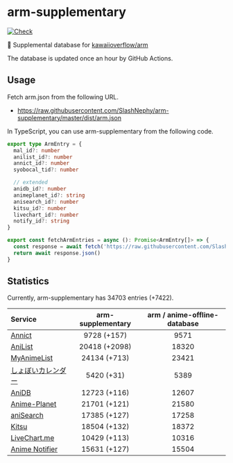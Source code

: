 # arm-supplementary

[![Check](https://github.com/SlashNephy/arm-supplementary/actions/workflows/check-node.yml/badge.svg)](https://github.com/SlashNephy/arm-supplementary/actions/workflows/check-node.yml)

💊 Supplemental database for [kawaiioverflow/arm](https://github.com/kawaiioverflow/arm)

The database is updated once an hour by GitHub Actions.

## Usage

Fetch arm.json from the following URL.

- https://raw.githubusercontent.com/SlashNephy/arm-supplementary/master/dist/arm.json

In TypeScript, you can use arm-supplementary from the following code.

```TypeScript
export type ArmEntry = {
  mal_id?: number
  anilist_id?: number
  annict_id?: number
  syobocal_tid?: number

  // extended
  anidb_id?: number
  animeplanet_id?: string
  anisearch_id?: number
  kitsu_id?: number
  livechart_id?: number
  notify_id?: string
}

export const fetchArmEntries = async (): Promise<ArmEntry[]> => {
  const response = await fetch('https://raw.githubusercontent.com/SlashNephy/arm-supplementary/master/dist/arm.json')
  return await response.json()
}
```

## Statistics

Currently, arm-supplementary has 34703 entries (+7422).

| Service                                     | arm-supplementary | arm / anime-offline-database |
| :------------------------------------------ | :---------------: | :--------------------------: |
| [Annict](https://annict.com)                |    9728 (+157)    |             9571             |
| [AniList](https://anilist.co)               |   20418 (+2098)   |            18320             |
| [MyAnimeList](https://myanimelist.net)      |   24134 (+713)    |            23421             |
| [しょぼいカレンダー](https://cal.syoboi.jp) |    5420 (+31)     |             5389             |
| [AniDB](https://anidb.net)                  |   12723 (+116)    |            12607             |
| [Anime-Planet](https://anime-planet.com)    |   21701 (+121)    |            21580             |
| [aniSearch](https://anisearch.com)          |   17385 (+127)    |            17258             |
| [Kitsu](https://kitsu.io)                   |   18504 (+132)    |            18372             |
| [LiveChart.me](https://livechart.me)        |   10429 (+113)    |            10316             |
| [Anime Notifier](https://notify.moe)        |   15631 (+127)    |            15504             |
